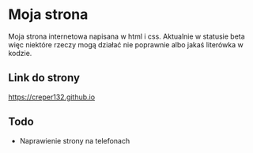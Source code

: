 # Moja strona
Moja strona internetowa napisana w html i css. Aktualnie w statusie beta
więc niektóre rzeczy mogą działać nie poprawnie albo jakaś literówka w kodzie.
## Link do strony
https://creper132.github.io
## Todo
* Naprawienie strony na telefonach